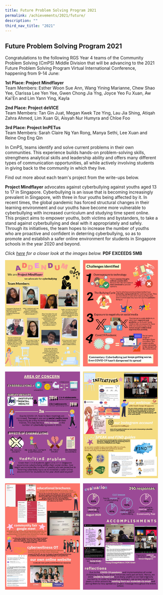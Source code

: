 ```yaml
---
title: Future Problem Solving Program 2021
permalink: /achievements/2021/future/
description: ""
third_nav_title: "2021"
---
```

## Future Problem Solving Program 2021

Congratulations to the following RGS Year 4 teams of the Community Problem Solving (CmPS) Middle Division that will be advancing to the 2021 Future Problem Solving Program Virtual International Conference, happening from 9-14 June:  
  
**1st Place: Project Mindflayer**  
Team Members: Esther Woon Sue Ann, Wang Yining Marianne, Chew Shao Yee, Clarissa Lee Yen Yee, Gwen Chong Jia Yng, Joyce Yeo Fu Xuan, Aw Kai'En and Lim Yann Ying, Kayla  
  
**2nd Place: Project deVICE**  
Team Members: Tan Gin Juat, Megan Kwek Tze Ying, Lau Jia Shing, Atiqah Zahra Ahmed, Lim Xuan Qi, Aisyah Nur Humyra and Chloe Foo  
  
**3rd Place: Project ImPETus**  
Team Members: Sarah Claire Ng Yan Rong, Manya Sethi, Lee Xuan and Reine Ong Eng Qin  
  
In CmPS, teams identify and solve current problems in their own communities. This experience builds hands-on problem-solving skills, strengthens analytical skills and leadership ability and offers many different types of communication opportunities, all while actively involving students in giving back to the community in which they live.  
  
Find out more about each team's project from the write-ups below.  
  
**Project Mindflayer** advocates against cyberbullying against youths aged 13 to 17 in Singapore. Cyberbullying is an issue that is becoming increasingly prevalent in Singapore, with three in four youths being affected by it. In recent times, the global pandemic has forced structural changes in their learning environment and our youths have become more vulnerable to cyberbullying with increased curriculum and studying time spent online. This project aims to empower youths, both victims and bystanders, to take a stand against cyberbullying and deal with it appropriately and safely. Through its initiatives, the team hopes to increase the number of youths who are proactive and confident in deterring cyberbullying, so as to promote and establish a safer online environment for students in Singapore schools in the year 2020 and beyond.

_Click [here](http://www.rgs.edu.sg/qql/slot/u1290/Achievements/2021/FPSP%202021/Project%20Mindflayer/Project%20Mindflayer.pdf) for a closer look at the images below._ **PDF EXCEEDS 5MB**

<img src="/images/future1.jpg" style="width:49%" align=left>
<img src="/images/future2.jpg" style="width:49%" align=right>
<br clear="left"><br>

<img src="/images/future3.jpg" style="width:49%" align=left>
<img src="/images/future4.jpg" style="width:49%" align=right>
<br clear="left"><br>

<img src="/images/future5.jpg" style="width:49%" align=left>
<img src="/images/future6.jpg" style="width:49%" align=right>
<br clear="left"><br>

